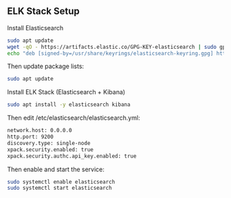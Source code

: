## ELK Stack Setup
Install Elasticsearch
```bash
sudo apt update
wget -qO - https://artifacts.elastic.co/GPG-KEY-elasticsearch | sudo gpg --dearmor -o /usr/share/keyrings/elasticsearch-keyring.gpg
echo "deb [signed-by=/usr/share/keyrings/elasticsearch-keyring.gpg] https://artifacts.elastic.co/packages/7.x/apt stable main" | sudo tee /etc/apt/sources.list.d/elastic-7.x.list
```
Then update package lists:
```bash
sudo apt update
```
Install ELK Stack (Elasticsearch + Kibana)
```bash
sudo apt install -y elasticsearch kibana
```
Then edit /etc/elasticsearch/elasticsearch.yml:
```bash
network.host: 0.0.0.0
http.port: 9200
discovery.type: single-node
xpack.security.enabled: true
xpack.security.authc.api_key.enabled: true
```
Then enable and start the service:
```bash
sudo systemctl enable elasticsearch
sudo systemctl start elasticsearch
```
